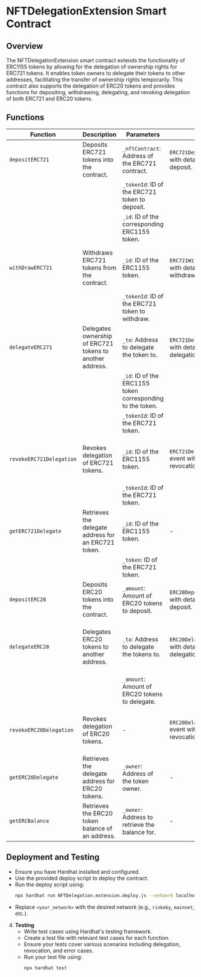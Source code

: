 # NFTDelegationExtension Smart Contract

## Overview
The NFTDelegationExtension smart contract extends the functionality of ERC1155 tokens by allowing for the delegation of ownership rights for ERC721 tokens. It enables token owners to delegate their tokens to other addresses, facilitating the transfer of ownership rights temporarily. This contract also supports the delegation of ERC20 tokens and provides functions for depositing, withdrawing, delegating, and revoking delegation of both ERC721 and ERC20 tokens.

## Functions

| Function                   | Description                                              | Parameters                                                   | Emits                                                             | Returns      | Requires                                                 |
|----------------------------|----------------------------------------------------------|--------------------------------------------------------------|-------------------------------------------------------------------|--------------|----------------------------------------------------------|
| `depositERC721`            | Deposits ERC721 tokens into the contract.               | `_nftContract`: Address of the ERC721 contract.              | `ERC721Deposited` event with details of the deposit.              | -            | -                                                        |
|                            |                                                          | `_tokenId`: ID of the ERC721 token to deposit.                |                                                                   |              |                                                          |
|                            |                                                          | `_id`: ID of the corresponding ERC1155 token.                 |                                                                   |              |                                                          |
| `withDrawERC721`           | Withdraws ERC721 tokens from the contract.              | `_id`: ID of the ERC1155 token.                              | `ERC721Withdraw` event with details of the withdrawal.            | -            | Sender must own the deposited ERC721 token.             |
|                            |                                                          | `_tokenId`: ID of the ERC721 token to withdraw.              |                                                                   |              |                                                          |
| `delegateERC271`           | Delegates ownership of ERC721 tokens to another address. | `_to`: Address to delegate the token to.                     | `ERC721Delegated` event with details of the delegation.            | -            | Sender must own the deposited ERC721 token.             |
|                            |                                                          | `_id`: ID of the ERC1155 token corresponding to the token.   |                                                                   |              |                                                          |
|                            |                                                          | `_tokenId`: ID of the ERC721 token.                          |                                                                   |              |                                                          |
| `revokeERC721Delegation`   | Revokes delegation of ERC721 tokens.                     | `_id`: ID of the ERC1155 token.                              | `ERC721DelegationRevoked` event with details of the revocation.    | -            | Sender must own the deposited ERC721 token.             |
|                            |                                                          | `_tokenId`: ID of the ERC721 token.                          |                                                                   |              |                                                          |
| `getERC721Delegate`        | Retrieves the delegate address for an ERC721 token.      | `_id`: ID of the ERC1155 token.                              | -                                                                 | Delegate     | -                                                        |
|                            |                                                          | `_token`: ID of the ERC721 token.                            |                                                                   | address      |                                                          |
| `depositERC20`             | Deposits ERC20 tokens into the contract.                | `_amount`: Amount of ERC20 tokens to deposit.                | `ERC20Deposited` event with details of the deposit.                | -            | -                                                        |
| `delegateERC20`            | Delegates ERC20 tokens to another address.              | `_to`: Address to delegate the tokens to.                    | `ERC20Delegated` event with details of the delegation.             | -            | Sender must have sufficient ERC20 token balance.        |
|                            |                                                          | `_amount`: Amount of ERC20 tokens to delegate.              |                                                                   |              |                                                          |
| `revokeERC20Delegation`    | Revokes delegation of ERC20 tokens.                      | -                                                            | `ERC20DelegationRevoked` event with details of the revocation.     | -            | Sender must have delegated ERC20 tokens.               |
| `getERC20Delegate`         | Retrieves the delegate address for ERC20 tokens.        | `_owner`: Address of the token owner.                        | -                                                                 | Delegate     | -                                                        |
| `getERCBalance`            | Retrieves the ERC20 token balance of an address.        | `_owner`: Address to retrieve the balance for.               | -                                                                 | Balance      | -                                                        |

## Deployment and Testing
   - Ensure you have Hardhat installed and configured.
   - Use the provided deploy script to deploy the contract.
   - Run the deploy script using:
     ```bash
     npx hardhat run NFTDelegation.extension.deploy.js --network localhost
     ```
   - Replace `<your_network>` with the desired network (e.g., `rinkeby`, `mainnet`, etc.).

4. **Testing**
   - Write test cases using Hardhat's testing framework.
   - Create a test file with relevant test cases for each function.
   - Ensure your tests cover various scenarios including delegation, revocation, and error cases.
   - Run your test file using:
     ``` bash
     npx hardhat test
     ```
